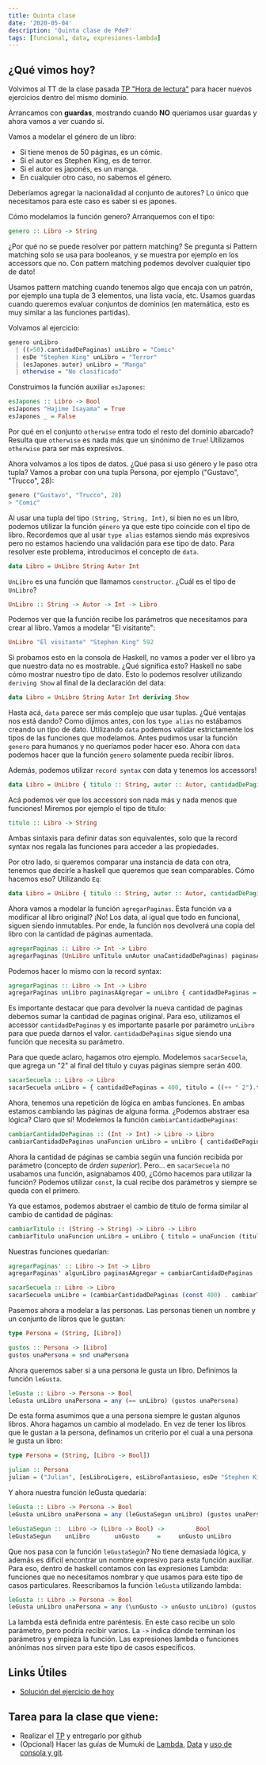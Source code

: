 ```yaml
---
title: Quinta clase
date: '2020-05-04'
description: 'Quinta clase de PdeP'
tags: [funcional, data, expresiones-lambda]
---
```


## ¿Qué vimos hoy?

Volvimos al TT de la clase pasada [TP "Hora de lectura"](https://docs.google.com/document/d/11uYGXvG-TnNhveawDjKD1iSWKW9Qy8PVqlvtHhV58F8/edit) para hacer nuevos ejercicios dentro del mismo dominio.

Arrancamos con **guardas**, mostrando cuando **NO** queríamos usar guardas y ahora vamos a ver cuando sí.

Vamos a modelar el género de un libro:

- Si tiene menos de 50 páginas, es un cómic.
- Si el autor es Stephen King, es de terror.
- Si el autor es japonés, es un manga.
- En cualquier otro caso, no sabemos el género.

Deberíamos agregar la nacionalidad al conjunto de autores? Lo único que necesitamos para este caso es saber si es japones.

Cómo modelamos la función genero? Arranquemos con el tipo:

```haskell
genero :: Libro -> String
```

¿Por qué no se puede resolver por pattern matching?
Se pregunta si Pattern matching solo se usa para booleanos, y se muestra por ejemplo en los accessors que no. Con pattern matching podemos devolver cualquier tipo de dato!

Usamos pattern matching cuando tenemos algo que encaja con un patrón, por ejemplo una tupla de 3 elementos, una lista vacía, etc.
Usamos guardas cuando queremos evaluar conjuntos de dominios (en matemática, esto es muy similar a las funciones partidas).

Volvamos al ejercicio:

```haskell
genero unLibro
  | ((>50).cantidadDePaginas) unLibro = "Comic"
  | esDe "Stephen King" unLibro = "Terror"
  | (esJapones.autor) unLibro = "Manga"
  | otherwise = "No clasificado"
```

Construimos la función auxiliar `esJapones`:

```haskell
esJapones :: Libro -> Bool
esJapones "Hajime Isayama" = True
esJapones _ = False
```

Por qué en el conjunto `otherwise` entra todo el resto del dominio abarcado? Resulta que `otherwise` es nada más que un sinónimo de `True`! Utilizamos `otherwise` para ser más expresivos.

Ahora volvamos a los tipos de datos. ¿Qué pasa si uso género y le paso otra tupla? Vamos a probar con una tupla Persona, por ejemplo ("Gustavo", "Trucco", 28):

```haskell
genero ("Gustavo", "Trucco", 28)
> "Comic"
```

Al usar una tupla del tipo `(String, String, Int)`, si bien no es un libro, podemos utilizar la función `género` ya que este tipo coincide con el tipo de libro. Recordemos que al usar `type alias` estamos siendo más expresivos pero no estamos haciendo una validación para ese tipo de dato. Para resolver este problema, introducimos el concepto de `data`.

```haskell
data Libro = UnLibro String Autor Int
```

`UnLibro` es una función que llamamos `constructor`. ¿Cuál es el tipo de `UnLibro`?

```haskell
UnLibro :: String -> Autor -> Int -> Libro
```

Podemos ver que la función recibe los parámetros que necesitamos para crear al libro. Vamos a modelar "El visitante":

```haskell
UnLibro "El visitante" "Stephen King" 592
```

Si probamos esto en la consola de Haskell, no vamos a poder ver el libro ya que nuestro data no es mostrable. ¿Qué significa esto? Haskell no sabe cómo mostrar nuestro tipo de dato. Esto lo podemos resolver utilizando `deriving Show` al final de la declaración del data:

```haskell
data Libro = UnLibro String Autor Int deriving Show
```

Hasta acá, `data` parece ser más complejo que usar tuplas. ¿Qué ventajas nos está dando? Como dijimos antes, con los `type alias` no estábamos creando un tipo de dato. Utilizando `data` podemos validar estrictamente los tipos de las funciones que modelamos. Antes pudimos usar la función `genero` para humanos y no queríamos poder hacer eso. Ahora con `data` podemos hacer que la función `genero` solamente pueda recibir libros.

Además, podemos utilizar `record syntax` con data y tenemos los accessors!

```haskell
data Libro = UnLibro { titulo :: String, autor :: Autor, cantidadDePaginas :: Int } deriving Show
```

Acá podemos ver que los accessors son nada más y nada menos que funciones! Miremos por ejemplo el tipo de titulo:

```haskell
titulo :: Libro -> String
```

Ambas sintaxis para definir datas son equivalentes, solo que la record syntax nos regala las funciones para acceder a las propiedades.

Por otro lado, si queremos comparar una instancia de data con otra, tenemos que decirle a haskell que queremos que sean comparables. Cómo hacemos eso? Utilizando `Eq`:

```haskell
data Libro = UnLibro { titulo :: String, autor :: Autor, cantidadDePaginas :: Int } deriving (Show, Eq)
```

Ahora vamos a modelar la función `agregarPaginas`. Esta función va a modificar al libro original? ¡No! Los data, al igual que todo en funcional, siguen siendo inmutables. Por ende, la función nos devolverá una copia del libro con la cantidad de páginas aumentada.

```haskell
agregarPaginas :: Libro -> Int -> Libro
agregarPaginas (UnLibro unTitulo unAutor unaCantidadDePaginas) paginasAAgregar = UnLibro unTitulo unAutor (unaCantidadDePaginas + paginasAAgregar)
```

Podemos hacer lo mismo con la record syntax:

```haskell
agregarPaginas :: Libro -> Int -> Libro
agregarPaginas unLibro paginasAAgregar = unLibro { cantidadDePaginas = cantidadDePaginas unLibro +  paginasAAgregar}
```

Es importante destacar que para devolver la nueva cantidad de paginas debemos sumar la cantidad de paginas original. Para eso, utilizamos el accessor `cantidadDePaginas` y es importante pasarle por parámetro `unLibro` para que pueda darnos el valor. `cantidadDePaginas` sigue siendo una función que necesita su parámetro.

Para que quede aclaro, hagamos otro ejemplo. Modelemos `sacarSecuela`, que agrega un "2" al final del título y cuyas páginas siempre serán 400.

```haskell
sacarSecuela :: Libro -> Libro
sacarSecuela unLibro = { cantidadDePaginas = 400, titulo = ((++ " 2").titulo) unLibro }
```

Ahora, tenemos una repetición de lógica en ambas funciones. En ambas estamos cambiando las páginas de alguna forma. ¿Podemos abstraer esa lógica? Claro que sí! Modelemos la función `cambiarCantidadDePaginas`:

```haskell
cambiarCantidadDePaginas :: (Int -> Int) -> Libro -> Libro
cambiarCantidadDePaginas unaFuncion unLibro = unLibro { cantidadDePaginas = unaFuncion (cantidadDePaginas unLibro) }
```

Ahora la cantidad de páginas se cambia según una función recibida por parámetro (concepto de _órden superior_). Pero... en `sacarSecuela` no usabamos una función, asignabamos 400, ¿Cómo hacemos para utilizar la función? Podemos utilizar `const`, la cual recibe dos parámetros y siempre se queda con el primero.

Ya que estamos, podemos abstraer el cambio de título de forma similar al cambio de cantidad de páginas:

```haskell
cambiarTitulo :: (String -> String) -> Libro -> Libro
cambiarTitulo unaFuncion unLibro = unLibro { titulo = unaFuncion (titulo unLibro) }
```

Nuestras funciones quedarían:

```haskell
agregarPaginas' :: Libro -> Int -> Libro
agregarPaginas' algunLibro paginasAAgregar = cambiarCantidadDePaginas (+ paginasAAgregar) algunLibro

sacarSecuela :: Libro -> Libro
sacarSecuela unLibro = (cambiarCantidadDePaginas (const 400) . cambiarTitulo (++ " 2")) unLibro
```

Pasemos ahora a modelar a las personas. Las personas tienen un nombre y un conjunto de libros que le gustan:

```haskell
type Persona = (String, [Libro])

gustos :: Persona -> [Libro]
gustos unaPersona = snd unaPersona
```

Ahora queremos saber si a una persona le gusta un libro. Definimos la función `leGusta`.

```haskell
leGusta :: Libro -> Persona -> Bool
leGusta unLibro unaPersona = any (== unLibro) (gustos unaPersona)
```

De esta forma asumimos que a una persona siempre le gustan algunos libros. Ahora hagamos un cambio al modelado. En vez de tener los libros que le gustan a la persona, definamos un criterio por el cual a una persona le gusta un libro:

```haskell
type Persona = (String, [Libro -> Bool])

julian :: Persona
julian = ("Julian", [esLibroLigero, esLibroFantasioso, esDe "Stephen King"])
```

Y ahora nuestra función leGusta quedaría:

```haskell
leGusta :: Libro -> Persona -> Bool
leGusta unLibro unaPersona = any (leGustaSegun unLibro) (gustos unaPersona)

leGustaSegun ::  Libro -> (Libro -> Bool) ->         Bool
leGustaSegun    unLibro       unGusto     =     unGusto unLibro
```

Que nos pasa con la función `leGustaSegún`? No tiene demasiada lógica, y además es dificil encontrar un nombre expresivo para esta función auxiliar. Para eso, dentro de haskell contamos con las expresiones Lambda: funciones que no necesitamos nombrar y que usamos para este tipo de casos particulares. Reescribamos la función `leGusta` utilizando lambda:

```haskell
leGusta :: Libro -> Persona -> Bool
leGusta unLibro unaPersona = any (\unGusto -> unGusto unLibro) (gustos unaPersona)
```

La lambda está definida entre paréntesis. En este caso recibe un solo parámetro, pero podría recibir varios. La `->` indica dónde terminan los parámetros y empieza la función. Las expresiones lambda o funciones anónimas nos sirven para este tipo de casos específicos.

## Links Útiles

- [Solución del ejercicio de hoy](https://gist.github.com/julian-berbel/902aa2942c210c2dbeef3adcf9ec147b)
  <!-- - [Video de la clase](completar) -->

## Tarea para la clase que viene:

<!-- - Leer apunte de [git](completar) -->

- Realizar el [TP](https://docs.google.com/document/d/1EAN_RC2zngF1jiy4MGCuLvYQvr1euHj1Xx4ORiDh-nE/) y entregarlo por github
- (Opcional) Hacer las guías de Mumuki de [Lambda](https://mumuki.io/pdep-utn/lessons/743-programacion-funcional-expresiones-lambda), [Data](https://mumuki.io/pdep-utn/lessons/745-programacion-funcional-modelado) y [uso de consola y git](https://mumuki.io/pdep-utn/chapters/438-control-de-versiones).
